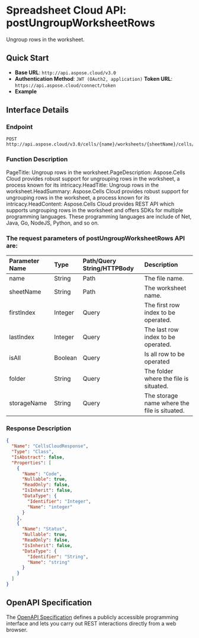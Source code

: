 # **Spreadsheet Cloud API: postUngroupWorksheetRows**

Ungroup rows in the worksheet. 


## **Quick Start**

- **Base URL**: `http://api.aspose.cloud/v3.0`
- **Authentication Method**: `JWT (OAuth2, application)`  **Token URL**: `https://api.aspose.cloud/connect/token`
- **Example** 

## **Interface Details**

### **Endpoint** 

```
POST http://api.aspose.cloud/v3.0/cells/{name}/worksheets/{sheetName}/cells/rows/ungroup
```
### **Function Description**
PageTitle: Ungroup rows in the worksheet.PageDescription: Aspose.Cells Cloud provides robust support for ungrouping rows in the worksheet, a process known for its intricacy.HeadTitle: Ungroup rows in the worksheet.HeadSummary: Aspose.Cells Cloud provides robust support for ungrouping rows in the worksheet, a process known for its intricacy.HeadContent: Aspose.Cells Cloud provides REST API which supports ungrouping rows in the worksheet and offers SDKs for multiple programming languages. These programming languages are include of Net, Java, Go, NodeJS, Python, and so on.

### The request parameters of **postUngroupWorksheetRows** API are: 

| Parameter Name | Type | Path/Query String/HTTPBody | Description | 
| :- | :- | :- |:- | 
|name|String|Path|The file name.|
|sheetName|String|Path|The worksheet name.|
|firstIndex|Integer|Query|The first row index to be operated.|
|lastIndex|Integer|Query|The last row index to be operated.|
|isAll|Boolean|Query|Is all row to be operated|
|folder|String|Query|The folder where the file is situated.|
|storageName|String|Query|The storage name where the file is situated.|

### **Response Description**
```json
{
  "Name": "CellsCloudResponse",
  "Type": "Class",
  "IsAbstract": false,
  "Properties": [
    {
      "Name": "Code",
      "Nullable": true,
      "ReadOnly": false,
      "IsInherit": false,
      "DataType": {
        "Identifier": "Integer",
        "Name": "integer"
      }
    },
    {
      "Name": "Status",
      "Nullable": true,
      "ReadOnly": false,
      "IsInherit": false,
      "DataType": {
        "Identifier": "String",
        "Name": "string"
      }
    }
  ]
}
```


## OpenAPI Specification

The [OpenAPI Specification](https://reference.aspose.cloud/cells/#/CellsController/PostUngroupWorksheetRows) defines a publicly accessible programming interface and lets you carry out REST interactions directly from a web browser.


